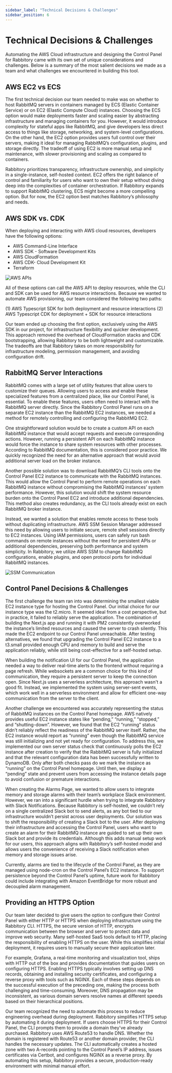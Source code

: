```yaml
---
sidebar_label: "Technical Decisions & Challenges"
sidebar_position: 6
---
```


# Technical Decisions & Challenges

Automating the AWS Cloud infrastructure and designing the Control Panel for Rabbitory came with its own set of unique considerations and challenges. Below is a summary of the most salient decisions we made as a team and what challenges we encountered in building this tool.

## AWS EC2 vs ECS

The first technical decision our team needed to make was on whether to host RabbitMQ servers in containers managed by ECS (Elastic Container Service) or on EC2 (Elastic Compute Cloud) instances. Choosing the ECS option would make deployments faster and scaling easier by abstracting infrastructure and managing containers for you. However, it would introduce complexity for stateful apps like RabbitMQ, and give developers less direct access to things like storage, networking, and system-level configurations. On the other hand, the EC2 option provides users full control over their servers, making it ideal for managing RabbitMQ’s configuration, plugins, and storage directly. The tradeoff of using EC2 is more manual setup and maintenance, with slower provisioning and scaling as compared to containers.

Rabbitory prioritizes transparency, infrastructure ownership, and simplicity in a single-instance, self-hosted context. EC2 offers the right balance of control and familiarity for users who want to own their setup without diving deep into the complexities of container orchestration. If Rabbitory expands to support RabbitMQ clustering, ECS might become a more compelling option. But for now, the EC2 option best matches Rabbitory’s philosophy and needs.

## AWS SDK vs. CDK

When deploying and interacting with AWS cloud resources, developers have the following options:

- AWS Command-Line Interface
- AWS SDK - Software Development Kits
- AWS CloudFormation
- AWS CDK- Cloud Development Kit
- Terraform

![AWS APIs](../static/img/aws-apis.png)

All of these options can call the AWS API to deploy resources, while the CLI and SDK can be used for AWS resource interactions. Because we wanted to automate AWS provisioning, our team considered the following two paths:

(1) AWS Typescript SDK for both deployment and resource interactions
(2) AWS Typescript CDK for deployment + SDK for resource interactions

Our team ended up choosing the first option, exclusively using the AWS SDK in our project, for infrastructure flexibility and quicker development. This approach removed the overhead of CloudFormation stacks and CDK bootstrapping, allowing Rabbitory to be both lightweight and customizable. The tradeoffs are that Rabbitory takes on more responsibility for infrastructure modeling, permission management, and avoiding configuration drift.

## RabbitMQ Server Interactions

RabbitMQ comes with a large set of utility features that allow users to customize their queues. Allowing users to access and enable these specialized features from a centralized place, like our Control Panel, is essential. To enable these features, users often need to interact with the RabbitMQ server directly. Since the Rabbitory Control Panel runs on a separate EC2 instance than the RabbitMQ EC2 instances, we needed a method for remotely controlling and configuring the RabbitMQ EC2.

One straightforward solution would be to create a custom API on each RabbitMQ instance that would accept requests and execute corresponding actions. However, running a persistent API on each RabbitMQ instance would force the instance to share system resources with other processes. According to RabbitMQ documentation, this is considered poor practice. We quickly recognized the need for an alternative approach that would avoid additional server load on the broker instance.

Another possible solution was to download RabbitMQ’s CLI tools onto the Control Panel EC2 instance to communicate with the RabbitMQ instances. This would allow the Control Panel to perform remote operations on each RabbitMQ instance without compromising the RabbitMQ instances’ system performance. However, this solution would shift the system resource burden onto the Control Panel EC2 and introduce additional dependencies. This method also creates redundancy, as the CLI tools already exist on each RabbitMQ broker instance.

Instead, we wanted a solution that enables remote access to these tools without duplicating infrastructure. AWS SSM Session Manager addressed this need by allowing users to initiate secure, remote shell sessions directly to EC2 instances. Using IAM permissions, users can safely run bash commands on remote instances without the need for persistent APIs or additional dependencies, preserving both performance and system simplicity. In Rabbitory, we utilize AWS SSM to change RabbitMQ configurations, enable plugins, and open protocol ports for individual RabbitMQ instances.

![SSM Communication](../static/img/ssm-communication.png)

## Control Panel Decisions & Challenges

The first challenge the team ran into was determining the smallest viable EC2 instance type for hosting the Control Panel. Our initial choice for our instance type was the t2.micro. It seemed ideal from a cost perspective, but in practice, it failed to reliably serve the application. The combination of building the Next.js app and running it with PM2 consistently overworked the instance’s limited resources and caused the server to crash silently. This made the EC2 endpoint to our Control Panel unreachable. After testing alternatives, we found that upgrading the Control Panel EC2 instance to a t3.small provided enough CPU and memory to build and serve the application reliably, while still being cost-effective for a self-hosted setup.

When building the notification UI for our Control Panel, the application needed a way to deliver real-time alerts to the frontend without requiring a page refresh. While websockets are a common choice for this kind of communication, they require a persistent server to keep the connection open. Since Next.js uses a serverless architecture, this approach wasn't a good fit. Instead, we implemented the system using server-sent events, which work well in a serverless environment and allow for efficient one-way communication from the server to the client.

Another challenge we encountered was accurately representing the status of RabbitMQ instances on the Control Panel homepage. AWS natively provides useful EC2 instance states like “pending,” “running,” “stopped,” and “shutting-down”. However, we found that the EC2 “running” status didn’t reliably reflect the readiness of the RabbitMQ server itself. Rather, the EC2 instance would report as “running” even though the RabbitMQ service was still initializing and not yet ready for configuration. To address this, we implemented our own server status check that continuously polls the EC2 instance after creation to verify that the RabbitMQ server is fully initialized and that the relevant configuration data has been successfully written to DynamoDB. Only after both checks pass do we mark the instance as “running” on the Control Panel homepage. Until then, we display a “pending” state and prevent users from accessing the instance details page to avoid confusion or premature interactions.

When creating the Alarms Page, we wanted to allow users to integrate memory and storage alarms with their team’s workplace Slack environment. However, we ran into a significant hurdle when trying to integrate Rabbitory with Slack Notifications. Because Rabbitory is self-hosted, we couldn’t rely on a single centralized Slack bot to send alerts, as any bot tied to our infrastructure wouldn’t persist across user deployments. Our solution was to shift the responsibility of creating a Slack bot to the user. After deploying their infrastructure and accessing the Control Panel, users who want to create an alarm for their RabbitMQ instance are guided to set up their own Slack bot and provide its credentials. Although this adds manual setup work for our users, this approach aligns with Rabbitory’s self-hosted model and allows users the convenience of receiving a Slack notification when memory and storage issues arise.

Currently, alarms are tied to the lifecycle of the Control Panel, as they are managed using node-cron on the Control Panel’s EC2 instance. To support persistence beyond the Control Panel’s uptime, future work for Rabbitory could include integrating with Amazon EventBridge for more robust and decoupled alarm management.

## Providing an HTTPS Option

Our team later decided to give users the option to configure their Control Panel with either HTTP or HTTPS when deploying infrastructure using the Rabbitory CLI. HTTPS, the secure version of HTTP, encrypts communication between the browser and server to protect data and improve web security. Many self-hosted SaaS tools default to HTTP, placing the responsibility of enabling HTTPS on the user. While this simplifies initial deployment, it requires users to manually secure their application later.

For example, Grafana, a real-time monitoring and visualization tool, ships with HTTP out of the box and provides documentation that guides users on configuring HTTPS. Enabling HTTPS typically involves setting up DNS records, obtaining and installing security certificates, and configuring a reverse proxy with tools such as NGINX. Each of these steps depends on the successful execution of the preceding one, making the process both challenging and time-consuming. Moreover, DNS propagation may be inconsistent, as various domain servers resolve names at different speeds based on their hierarchical positions.

Our team recognized the need to automate this process to reduce engineering overhead during deployment. Rabbitory simplifies HTTPS setup by automating it during deployment. If users choose HTTPS for their Control Panel, the CLI prompts them to provide a domain they've already purchased. Rabbitory uses AWS Route53 to handle DNS. Whether the domain is registered with Route53 or another domain provider, the CLI handles the necessary updates. The CLI automatically creates a hosted zone with two A-records pointing to the Control Panel’s IP address, issues certificates via Certbot, and configures NGINX as a reverse proxy. By automating this setup, Rabbitory provides a secure, production-ready environment with minimal manual effort.
